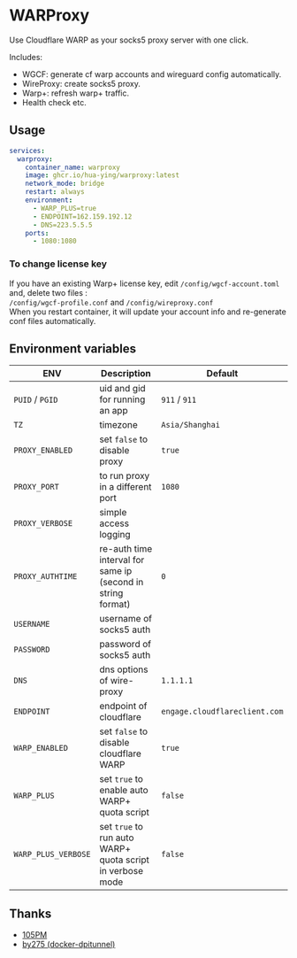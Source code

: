 # WARProxy

Use Cloudflare WARP as your socks5 proxy server with one click.

Includes:
- WGCF: generate cf warp accounts and wireguard config automatically.
- WireProxy: create socks5 proxy.
- Warp+: refresh warp+ traffic.
- Health check etc.

## Usage

```yaml
services:
  warproxy:
    container_name: warproxy
    image: ghcr.io/hua-ying/warproxy:latest
    network_mode: bridge
    restart: always
    environment:
      - WARP_PLUS=true
      - ENDPOINT=162.159.192.12
      - DNS=223.5.5.5
    ports:
      - 1080:1080
```

### To change license key
If you have an existing Warp+ license key, edit `/config/wgcf-account.toml` and,  delete two files :  
`/config/wgcf-profile.conf` and `/config/wireproxy.conf`  
When you restart container, it will update your account info and re-generate conf files automatically.


## Environment variables

| ENV  | Description  | Default  |
|---|---|---|
| ```PUID``` / ```PGID```  | uid and gid for running an app  | ```911``` / ```911```  |
| ```TZ```  | timezone  | ```Asia/Shanghai```  |
| ```PROXY_ENABLED```  | set ```false``` to disable proxy | ```true``` |
| ```PROXY_PORT```  | to run proxy in a different port  | ```1080``` |
| ```PROXY_VERBOSE```  | simple access logging  |  |
| ```PROXY_AUTHTIME```  | re-auth time interval for same ip (second in string format)  | ```0``` |
| ```USERNAME```  | username of socks5 auth  |  |
| ```PASSWORD```  | password of socks5 auth  |  |
| ```DNS```  | dns options of wire-proxy  | ```1.1.1.1``` |
| ```ENDPOINT```  | endpoint of cloudflare | ```engage.cloudflareclient.com``` |
| ```WARP_ENABLED```  | set ```false``` to disable cloudflare WARP  | ```true``` |
| ```WARP_PLUS```  | set ```true``` to enable auto WARP+ quota script  | ```false``` |
| ```WARP_PLUS_VERBOSE```  | set ```true``` to run auto WARP+ quota script in verbose mode   | ```false```  |


## Thanks
* [105PM](https://github.com/105PM/docker-warproxy)
* [by275 (docker-dpitunnel)](https://github.com/by275/docker-dpitunnel)